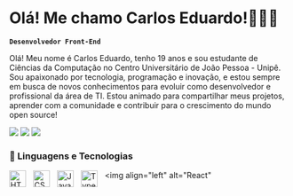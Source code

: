 # Olá! Me chamo Carlos Eduardo!👩🏻‍💻 

**`Desenvolvedor Front-End`**

Olá! Meu nome é Carlos Eduardo, tenho 19 anos e sou estudante de Ciências da Computação no Centro Universitário de João Pessoa - Unipê.
Sou apaixonado por tecnologia, programação e inovação, e estou sempre em busca de novos conhecimentos para evoluir como desenvolvedor e profissional da área de TI.
Estou animado para compartilhar meus projetos, aprender com a comunidade e contribuir para o crescimento do mundo open source!<p align="left">
<div> 
  <a href="https://www.instagram.com/carlosedu.z1/" target="_blank"><img src="https://img.shields.io/badge/-Instagram-%23E4405F?style=for-the-badge&logo=instagram&logoColor=white" rel="external"   target="_blank"></a>
  <a href = "mailto:ceduardoz957@gmail.com"><img src="https://img.shields.io/badge/-Gmail-%23333?style=for-the-badge&logo=gmail&logoColor=white" target="_blank"></a>
  <a href="https://www.linkedin.com/in/carlos-eduardo-8751b82b7/" target="_blank"><img src="https://img.shields.io/badge/-LinkedIn-%230077B5?style=for-the-badge&logo=linkedin&logoColor=white" target="_blank"></a> 
</div>

### 🤖 Linguagens e Tecnologias

<img 
    align="left" 
    alt="HTML"
    title="HTML" 
    width="30px" 
    style="padding-right: 10px;" 
    src="https://cdn.jsdelivr.net/gh/devicons/devicon@latest/icons/html5/html5-original.svg" 
/>
<img 
    align="left" 
    alt="CSS" 
    title="CSS"
    width="30px" 
    style="padding-right: 10px;" 
    src="https://cdn.jsdelivr.net/gh/devicons/devicon@latest/icons/css3/css3-original.svg" 
/>
<img 
    align="left" 
    alt="JavaScript" 
    title="JavaScript"
    width="30px" 
    style="padding-right: 10px;" 
    src="https://cdn.jsdelivr.net/gh/devicons/devicon@latest/icons/javascript/javascript-original.svg" 
/>
<img 
    align="left" 
    alt="TypeScript"
    title="TypeScript" 
    width="30px" 
    style="padding-right: 10px;" 
    src="https://cdn.jsdelivr.net/gh/devicons/devicon@latest/icons/typescript/typescript-original.svg" 
/>
<img 
    align="left" 
    alt="React"
